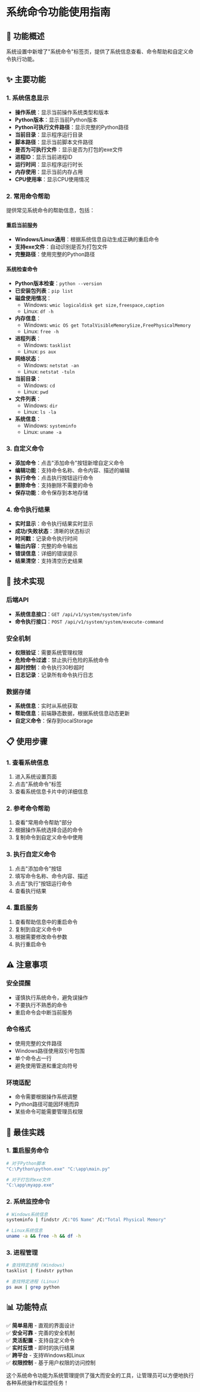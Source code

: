 # 系统命令功能使用指南

## 🎯 功能概述

系统设置中新增了"系统命令"标签页，提供了系统信息查看、命令帮助和自定义命令执行功能。

## ✨ 主要功能

### 1. 系统信息显示
- **操作系统**：显示当前操作系统类型和版本
- **Python版本**：显示当前Python版本
- **Python可执行文件路径**：显示完整的Python路径
- **当前目录**：显示程序运行目录
- **脚本路径**：显示当前脚本文件路径
- **是否为可执行文件**：显示是否为打包的exe文件
- **进程ID**：显示当前进程ID
- **运行时间**：显示程序运行时长
- **内存使用**：显示当前内存占用
- **CPU使用率**：显示CPU使用情况

### 2. 常用命令帮助
提供常见系统命令的帮助信息，包括：

#### 重启当前服务
- **Windows/Linux通用**：根据系统信息自动生成正确的重启命令
- **支持exe文件**：自动识别是否为打包文件
- **完整路径**：使用完整的Python路径

#### 系统检查命令
- **Python版本检查**：`python --version`
- **已安装包列表**：`pip list`
- **磁盘使用情况**：
  - Windows: `wmic logicaldisk get size,freespace,caption`
  - Linux: `df -h`
- **内存信息**：
  - Windows: `wmic OS get TotalVisibleMemorySize,FreePhysicalMemory`
  - Linux: `free -h`
- **进程列表**：
  - Windows: `tasklist`
  - Linux: `ps aux`
- **网络状态**：
  - Windows: `netstat -an`
  - Linux: `netstat -tuln`
- **当前目录**：
  - Windows: `cd`
  - Linux: `pwd`
- **文件列表**：
  - Windows: `dir`
  - Linux: `ls -la`
- **系统信息**：
  - Windows: `systeminfo`
  - Linux: `uname -a`

### 3. 自定义命令
- **添加命令**：点击"添加命令"按钮新增自定义命令
- **编辑功能**：支持命令名称、命令内容、描述的编辑
- **执行命令**：点击执行按钮运行命令
- **删除命令**：支持删除不需要的命令
- **保存功能**：命令保存到本地存储

### 4. 命令执行结果
- **实时显示**：命令执行结果实时显示
- **成功/失败状态**：清晰的状态标识
- **时间戳**：记录命令执行时间
- **输出内容**：完整的命令输出
- **错误信息**：详细的错误提示
- **结果清空**：支持清空历史结果

## 🔧 技术实现

### 后端API
- **系统信息接口**：`GET /api/v1/system/system/info`
- **命令执行接口**：`POST /api/v1/system/system/execute-command`

### 安全机制
- **权限验证**：需要系统管理权限
- **危险命令过滤**：禁止执行危险的系统命令
- **超时控制**：命令执行30秒超时
- **日志记录**：记录所有命令执行日志

### 数据存储
- **系统信息**：实时从系统获取
- **帮助信息**：前端静态数据，根据系统信息动态更新
- **自定义命令**：保存到localStorage

## 📋 使用步骤

### 1. 查看系统信息
1. 进入系统设置页面
2. 点击"系统命令"标签
3. 查看系统信息卡片中的详细信息

### 2. 参考命令帮助
1. 查看"常用命令帮助"部分
2. 根据操作系统选择合适的命令
3. 复制命令到自定义命令中使用

### 3. 执行自定义命令
1. 点击"添加命令"按钮
2. 填写命令名称、命令内容、描述
3. 点击"执行"按钮运行命令
4. 查看执行结果

### 4. 重启服务
1. 查看帮助信息中的重启命令
2. 复制到自定义命令中
3. 根据需要修改命令参数
4. 执行重启命令

## ⚠️ 注意事项

### 安全提醒
- 谨慎执行系统命令，避免误操作
- 不要执行不熟悉的命令
- 重启命令会中断当前服务

### 命令格式
- 使用完整的文件路径
- Windows路径使用双引号包围
- 单个命令占一行
- 避免使用管道和重定向符号

### 环境适配
- 命令需要根据操作系统调整
- Python路径可能因环境而异
- 某些命令可能需要管理员权限

## 🚀 最佳实践

### 1. 重启服务命令
```bash
# 对于Python脚本
"C:\Python\python.exe" "C:\app\main.py"

# 对于打包的exe文件
"C:\app\myapp.exe"
```

### 2. 系统监控命令
```bash
# Windows系统信息
systeminfo | findstr /C:"OS Name" /C:"Total Physical Memory"

# Linux系统信息
uname -a && free -h && df -h
```

### 3. 进程管理
```bash
# 查找特定进程 (Windows)
tasklist | findstr python

# 查找特定进程 (Linux)
ps aux | grep python
```

## 📊 功能特点

✅ **简单易用** - 直观的界面设计  
✅ **安全可靠** - 完善的安全机制  
✅ **灵活配置** - 支持自定义命令  
✅ **实时反馈** - 即时的执行结果  
✅ **跨平台** - 支持Windows和Linux  
✅ **权限控制** - 基于用户权限的访问控制  

这个系统命令功能为系统管理提供了强大而安全的工具，让管理员可以方便地执行各种系统操作和监控任务！
